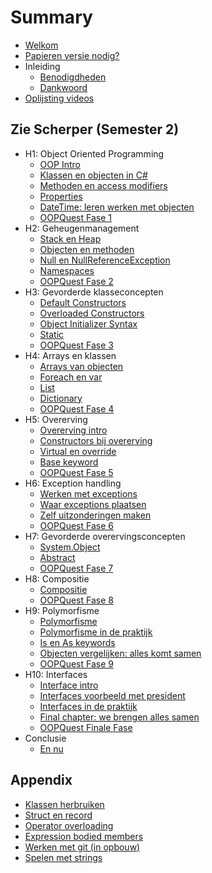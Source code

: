 # Summary

* [Welkom](Welkom.md)
* [Papieren versie nodig?](boek.md)
* Inleiding
  * [Benodigdheden](_intro/benodigdheden.md)
  * [Dankwoord](_intro/dankwoord.md)
* [Oplijsting videos](allvideos.md)

## Zie Scherper (Semester 2)

* H1: Object Oriented Programming
  * [OOP Intro](8_klassen/0_oop_intro.md)
  * [Klassen en objecten in C#](8_klassen/0b_oopincs.md)
  * [Methoden en access modifiers](8_klassen/0c_simpleobjects.md)
  * [Properties](8_klassen/2_properties.md)
  * [DateTime: leren werken met objecten](8_klassen/datetime.md)
  * [OOPQuest Fase 1](oopquest/h1_basics.md)
* H2: Geheugenmanagement 
  * [Stack en Heap](9_meminoop/6_memorymanagement.md)
  * [Objecten en methoden](9_meminoop/6b_objectenenmethoden.md)
  * [Null en NullReferenceException](9_meminoop/nullreference.md)
  * [Namespaces](9_meminoop/namespaces.md)
  * [OOPQuest Fase 2](oopquest/h2_basics.md)
* H3: Gevorderde klasseconcepten
  * [Default Constructors](10_advancedklassen/1_constructors.md)
  * [Overloaded Constructors](10_advancedklassen/2_overloadedconstructor.md)
  * [Object Initializer Syntax](10_advancedklassen/2_objectinitsyntax.md)
  * [Static](10_advancedklassen/5_static.md)
  * [OOPQuest Fase 3](oopquest/h3_basics.md)
* H4: Arrays en klassen
  * [Arrays van objecten](11_arraysvanklassen/7_arraysvanobj.md)
  * [Foreach en var](11_arraysvanklassen/3_foreach.md)
  * [List](11_arraysvanklassen/4_list.md)
  * [Dictionary](11_arraysvanklassen/dict.md)
  * [OOPQuest Fase 4](oopquest/h4_basics.md)
* H5: Overerving
  * [Overerving intro](12_overerving/0_overerving_intro.MD)
  * [Constructors bij overerving](12_overerving/3_constructors_inheritance.md)
  * [Virtual en override](12_overerving/1_virtual_override.md)
  * [Base keyword](12_overerving/2_base.md)
  * [OOPQuest Fase 5](oopquest/h4_basics.md)
* H6: Exception handling
  * [Werken met exceptions](20_exceptions/0_exceptionhandling.md)
  * [Waar exceptions plaatsen](20_exceptions/waarplaatsen.md)
  * [Zelf uitzonderingen maken](20_exceptions/1_eigenuitzondering.md)
  * [OOPQuest Fase 6](oopquest/h6_basics.md)
* H7: Gevorderde overervingsconcepten
  * [System.Object](13_advancedovererving/4_System_Object.md)
  * [Abstract](13_advancedovererving/5_abstract.md)
  * [OOPQuest Fase 7](oopquest/h7_basics.md)
* H8: Compositie
  * [Compositie](14_compositie/0_compositie_intro.MD)
  * [OOPQuest Fase 8](oopquest/h8_basics.md)
* H9: Polymorfisme
  * [Polymorfisme](15_polymorfisme/11_polymo_intro.MD)
  * [Polymorfisme in de praktijk](15_polymorfisme/polypraktijd.md)
  * [Is en As keywords](18_IsAs/1_IsAs.md)
  * [Objecten vergelijken: alles komt samen](18_IsAs/6_equals.md)
  * [OOPQuest Fase 9](oopquest/h9_basics.md)
* H10: Interfaces
  * [Interface intro](16_interfaces/1_Interface_intro.MD)
  * [Interfaces voorbeeld met president](16_interfaces/presidentinterfaces.md)
  * [Interfaces in de praktijk](16_interfaces/2_InterfacesInPraktijk.md)
  * [Final chapter: we brengen alles samen](18_IsAs/2_Polymorfisme_Interfaces.md)
  * [OOPQuest Finale Fase](oopquest/h10_basics.md)
* Conclusie
  * [En nu](ennu.md)

## Appendix 
* [Klassen herbruiken](B_appendix/namespaces.md)
* [Struct en record](B_appendix/struct.md)
* [Operator overloading](B_appendix/8_operatoroverloading.md)
* [Expression bodied members](B_appendix/6_exprbody.md)
* [Werken met git (in opbouw)](B_appendix/git.md)
* [Spelen met strings](10_advancedklassen/strings.md)

